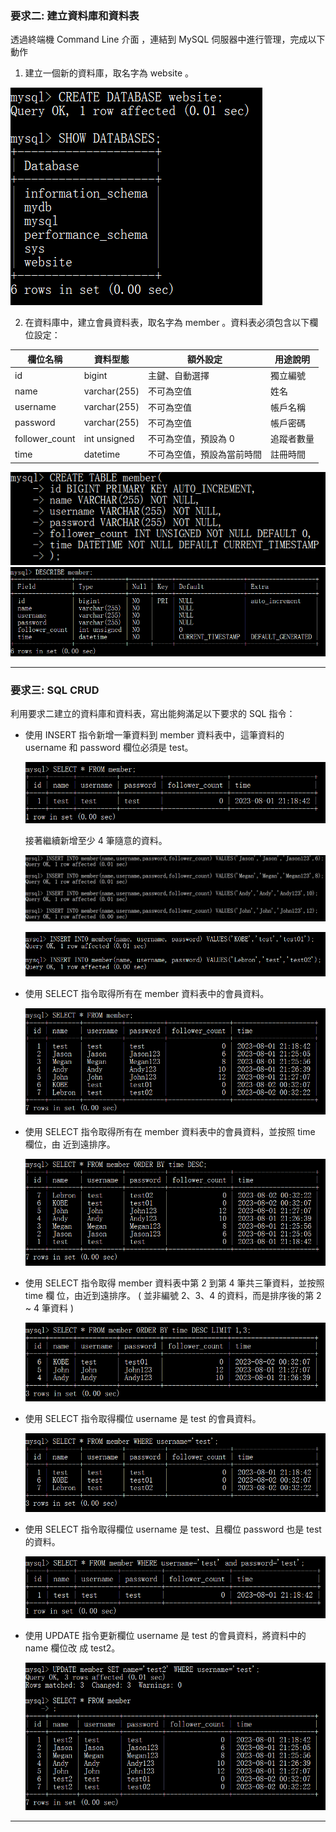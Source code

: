 ### 要求二: 建立資料庫和資料表
透過終端機 Command Line 介⾯ ，連結到 MySQL 伺服器中進⾏管理，完成以下動作
1. 建立⼀個新的資料庫，取名字為 website 。

  ![Test Image](picture/task2-1.png)

2. 在資料庫中，建立會員資料表，取名字為 member 。資料表必須包含以下欄位設定：

  | 欄位名稱 | 資料型態 | 額外設定 | 用途說明 |
  | -------- | -------- | -------- | --------|
  | id | bigint  | 主鍵、自動選擇  | 獨立編號 |
  | name | varchar(255)  | 不可為空值  | 姓名 |
  | username | varchar(255)  | 不可為空值  | 帳戶名稱 |
  | password  | varchar(255)  | 不可為空值  | 帳戶密碼 |
  | follower_count  | int unsigned  | 不可為空值，預設為 0  | 追蹤者數量 |
  | time  | datetime  | 不可為空值，預設為當前時間  | 註冊時間 |

  ![Test Image](picture/task2-2.png)
  ![Test Image](picture/task2-3.png)
  
---

### 要求三: SQL CRUD
利⽤要求⼆建立的資料庫和資料表，寫出能夠滿⾜以下要求的 SQL 指令：

- 使⽤ INSERT 指令新增⼀筆資料到 member 資料表中，這筆資料的 username 和 password 欄位必須是 test。

  ![Test Image](picture/task3-1.png)

  接著繼續新增⾄少 4 筆隨意的資料。

  ![Test Image](picture/task3-2.png)

  ![Test Image](picture/task3-3.png)

- 使⽤ SELECT 指令取得所有在 member 資料表中的會員資料。

  ![Test Image](picture/task3-4.png)

- 使⽤ SELECT 指令取得所有在 member 資料表中的會員資料，並按照 time 欄位，由 近到遠排序。

  ![Test Image](picture/task3-5.png)

- 使⽤ SELECT 指令取得 member 資料表中第 2 到第 4 筆共三筆資料，並按照 time 欄 位，由近到遠排序。 ( 並非編號 2、3、4 的資料，⽽是排序後的第 2 ~ 4 筆資料 )

   ![Test Image](picture/task3-6.png)

- 使⽤ SELECT 指令取得欄位 username 是 test 的會員資料。

  ![Test Image](picture/task3-7.png)

- 使⽤ SELECT 指令取得欄位 username 是 test、且欄位 password 也是 test 的資料。

  ![Test Image](picture/task3-8.png)

- 使⽤ UPDATE 指令更新欄位 username 是 test 的會員資料，將資料中的 name 欄位改 成 test2。

  ![Test Image](picture/task3-9.png)

---




  
